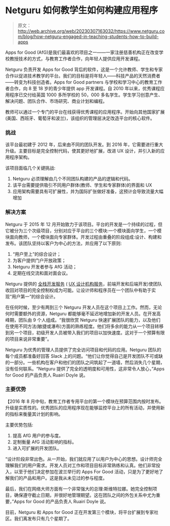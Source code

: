 # Netguru 如何教学生如何构建应用程序

> 原文：<http://web.archive.org/web/20230307163032/https://www.netguru.com/blog/how-netguru-engaged-in-teaching-students-how-to-build-apps>

 Apps for Good (AfG)是我们最喜欢的项目之一——一家注册慈善机构正在改变学校教授技术的方式，与教育工作者合作，向年轻人提供应用开发课程。

Netguru 负责开发 Apps for Good 背后的软件，这是一个允许教师、学生和专家合作以促进技术教学的平台。我们的目标是将年轻人——科技产品的天然消费者——转变为科技创造者。Apps for Good partners 与学校和学习中心的教育工作者合作，向 8 至 18 岁的青少年提供 app 开发课程。自 2010 年以来，优秀课程应用程序已交付给英国 1000 多所学校的 50，000 多名学生。学生学习创意产生、解决问题、团队合作、市场研究、商业计划和编程。

教师可以通过一个专门的平台在线获得优秀课程的应用程序。开始向其他国家扩展(美国、西班牙、葡萄牙和波兰)，该组织的管理层决定改造平台的核心软件。

### 挑战

该平台最初建于 2012 年，后来由不同的团队开发。到 2016 年，它需要进行重大升级。主要目标是完全控制代码，使其更好地扩展，改进 UX 设计，并引入新的应用程序架构。

该项目面临几个关键挑战:

1.  Netguru 必须理解由几个不同团队构建的产品的逻辑和代码。
2.  该平台需要提供吸引不同用户群体(教师、学生和专家群体)的界面和 UX
3.  应用架构需要具有可扩展性，并为国际扩张做好准备，这预计会导致流量大幅增加

### 解决方案

Netguru 于 2015 年 12 月开始致力于该项目。平台的开发是一个持续的过程，但它被分为三个次级项目，分别对应于平台的三个模块:一个模块面向学生，一个模块面向教师，一个模块面向专家群体。开发过程由重叠的阶段组成:设计、构建和发布。该团队坚持以客户为中心的方法，并应用了以下原则:

1.  “用户至上”的综合设计；
2.  为客户提供门户开放政策；
3.  Netguru 开发者参与 AfG 活动；
4.  定期在线交流和面对面会议。

Netguru 提供的 [全栈开发服务](/web/20220927114144/https://www.netguru.com/services/full-stack-development) ( [UX 设计机构服务](/web/20220927114144/https://www.netguru.com/services/ux-design)，前端开发和后端开发)使团队收回对项目的完全控制权成为可能。让设计师和程序员在一个团队中有助于实现“用户第一”的综合设计。

在任何时候，至少有两到三个 Netguru 开发人员在这个项目上工作。然而，无论何时需要额外的资源，Netguru 都能够毫不延迟地增加新的开发人员。在开发高峰期，团队由 9 个人组成。“我很欣赏 Netguru 快速扩展团队的能力，以及他们在使用不同方法(敏捷或瀑布)方面的熟练程度。他们将多余的能力从一个项目转移到另一个项目，初级开发人员被带入我们的项目以加快速度。这对于一个预算有限的项目来说非常重要”。

Netguru 为优秀的管理人员提供了完全访问项目和代码的应用。Netguru 团队的每个成员都准备好回答 Slack 上的问题。“他们让你觉得自己是开发团队不可或缺的一部分。一些机构在客户和他们的团队之间筑起了一道墙，然后消失几个星期，没有任何联系。“Netguru 提供了完全的透明度和可用性，这非常令人放心，”Apps for Good 的产品负责人 Ruairí Doyle 说。

### 主要优势

【2016 年 8 月中旬，教育工作者专用平台的第一个模块在预算范围内按时发布。升级是实质性的。优秀团队的应用程序现在能够监控平台上的所有活动，并使用新的指标来衡量其计划的影响。

主要优势包括:

1.  提高 AfG 用户的参与度。
2.  定制衡量 AfG 活动影响的指标。
3.  进入可扩展的开发团队。

“设计阶段非常出色。从一开始，我们就应用了以用户为中心的思想。设计师完全理解我们的用户需求。开发人员对工作和项目目标非常熟练和认真。他们非常投入，以至于他们决定参加在波兰举行的 Apps For Good 活动，只是为了更好地了解我们的产品和用户。这是我从未见过的参与程度。

最后，我们在网络大师方面有一个非常强大的总理:斯维特拉娜。她完全控制项目，确保遵守截止日期，并很好地管理期望。这在团队之间的外包关系中尤为重要，”Apps for Good 的产品负责人 Ruairí Doyle 说。

目前，Netguru 和 Apps for Good 正在开发第三个模块，将平台扩展到专家社区。我们离发布只有几个星期了。